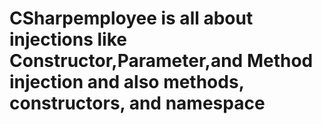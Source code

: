 # CSharpemployee is all about injections like Constructor,Parameter,and Method injection and also methods, constructors, and namespace 
